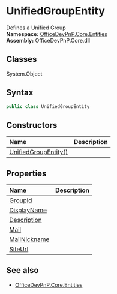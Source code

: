 # UnifiedGroupEntity
Defines a Unified Group  
**Namespace:** [OfficeDevPnP.Core.Entities](OfficeDevPnP.Core.Entities.md)  
**Assembly:** OfficeDevPnP.Core.dll  
## Classes
System.Object  
## Syntax
```C#
public class UnifiedGroupEntity
```
## Constructors
|**Name**|**Description**|
|:-----|:-----|
| [UnifiedGroupEntity()](UnifiedGroupEntityconstructor1details.md) | 
## Properties
|**Name**|**Description**|
|:-----|:-----|
| [GroupId](UnifiedGroupEntity.GroupId.md) | 
| [DisplayName](UnifiedGroupEntity.DisplayName.md) | 
| [Description](UnifiedGroupEntity.Description.md) | 
| [Mail](UnifiedGroupEntity.Mail.md) | 
| [MailNickname](UnifiedGroupEntity.MailNickname.md) | 
| [SiteUrl](UnifiedGroupEntity.SiteUrl.md) | 
## See also
- [OfficeDevPnP.Core.Entities](OfficeDevPnP.Core.Entities.md)
